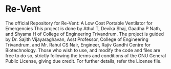 # Re-Vent
The official Repository for Re-Vent: A Low Cost Portable Ventilator for Emergencies
This project is done by Athul T, Devika Shaj, Gaadha P Nath, and Shyama H of College of Engineering Trivandrum.
The project is guided by Dr. Sajith Vijayaraghavan, Asst Professor, College of Engineering Trivandrum, and Mr. Rahul CS Nair, Engineer, Rajiv Gandhi Centre for Biotechnology.
Those who wish to use, and modify the code and files are free to do so, strictly following the terms and conditions of the GNU General Public License, giving due credit. For further details, refer the License file.
